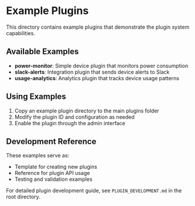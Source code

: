 # Example Plugins

This directory contains example plugins that demonstrate the plugin system capabilities.

## Available Examples

- **power-monitor**: Simple device plugin that monitors power consumption
- **slack-alerts**: Integration plugin that sends device alerts to Slack
- **usage-analytics**: Analytics plugin that tracks device usage patterns

## Using Examples

1. Copy an example plugin directory to the main plugins folder
2. Modify the plugin ID and configuration as needed
3. Enable the plugin through the admin interface

## Development Reference

These examples serve as:
- Template for creating new plugins
- Reference for plugin API usage
- Testing and validation examples

For detailed plugin development guide, see `PLUGIN_DEVELOPMENT.md` in the root directory.